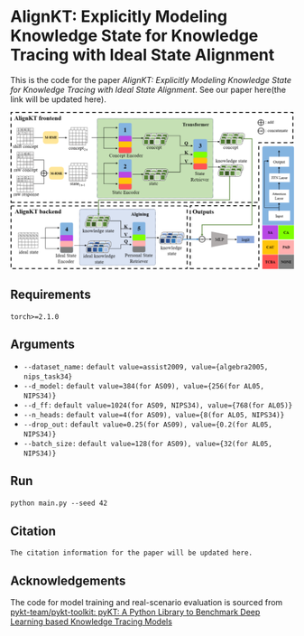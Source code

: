 # AlignKT: Explicitly Modeling Knowledge State for Knowledge Tracing with Ideal State Alignment

This is the code for the paper *AlignKT: Explicitly Modeling Knowledge State for Knowledge Tracing with Ideal State Alignment*. See our paper here(the link will be updated here).

![model_framework](model_framework.png)

## Requirements

```
torch>=2.1.0
```

## Arguments

- `--dataset_name:` `default value=assist2009, value={algebra2005, nips_task34}`
- `--d_model:` `default value=384(for AS09), value={256(for AL05, NIPS34)}`
- `--d_ff:` `default value=1024(for AS09, NIPS34), value={768(for AL05)}`
- `--n_heads:` `default value=4(for AS09), value={8(for AL05, NIPS34)}`
- `--drop_out:` `default value=0.25(for AS09), value={0.2(for AL05, NIPS34)}`
- `--batch_size:`  `default value=128(for AS09), value={32(for AL05, NIPS34)}`

## Run

`python main.py --seed 42`

## Citation

```
The citation information for the paper will be updated here.
```

## Acknowledgements

The code for model training and real-scenario evaluation is sourced from [pykt-team/pykt-toolkit: pyKT: A Python Library to Benchmark Deep Learning based Knowledge Tracing Models](https://github.com/pykt-team/pykt-toolkit)
